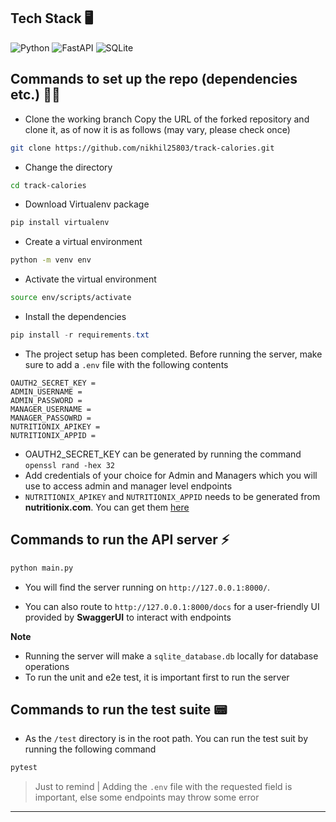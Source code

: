 ## Tech Stack 🖥️

![Python](https://img.shields.io/badge/python-3670A0?style=for-the-badge&logo=python&logoColor=ffdd54) ![FastAPI](https://img.shields.io/badge/FastAPI-005571?style=for-the-badge&logo=fastapi) ![SQLite](https://img.shields.io/badge/sqlite-%2307405e.svg?style=for-the-badge&logo=sqlite&logoColor=white)


## Commands to set up the repo (dependencies etc.) 💁‍♂️

- Clone the working branch
  Copy the URL of the forked repository and clone it, as of now it is as follows (may vary, please check once)

```bash
git clone https://github.com/nikhil25803/track-calories.git
```

- Change the directory

```bash
cd track-calories
```

- Download Virtualenv package

```bash
pip install virtualenv
```

- Create a virtual environment

```bash
python -m venv env
```

- Activate the virtual environment

```bash
source env/scripts/activate
```

- Install the dependencies

```powershell
pip install -r requirements.txt
```

- The project setup has been completed. Before running the server, make sure to add a `.env` file with the following contents

```
OAUTH2_SECRET_KEY =
ADMIN_USERNAME =
ADMIN_PASSWORD =
MANAGER_USERNAME =
MANAGER_PASSOWRD =
NUTRITIONIX_APIKEY =
NUTRITIONIX_APPID =
```

- OAUTH2_SECRET_KEY can be generated by running the command `openssl rand -hex 32`
- Add credentials of your choice for Admin and Managers which you will use to access admin and manager level endpoints
- `NUTRITIONIX_APIKEY` and `NUTRITIONIX_APPID` needs to be generated from **nutritionix.com**. You can get them [here](https://developer.nutritionix.com/admin/access_details)

## Commands to run the API server ⚡

```bash
python main.py
```

- You will find the server running on `http://127.0.0.1:8000/`.

- You can also route to `http://127.0.0.1:8000/docs` for a user-friendly UI provided by **SwaggerUI** to interact with endpoints

**Note**

- Running the server will make a `sqlite_database.db` locally for database operations
- To run the unit and e2e test, it is important first to run the server

## Commands to run the test suite 📟

- As the `/test` directory is in the root path. You can run the test suit by running the following command

```bash
pytest
```

> Just to remind | Adding the `.env` file with the requested field is important, else some endpoints may throw some error

---
